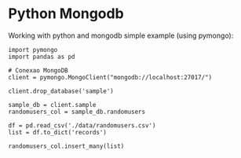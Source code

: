 # Python Mongodb

Working with python and mongodb simple example (using pymongo):

```
import pymongo
import pandas as pd

# Conexao MongoDB
client = pymongo.MongoClient("mongodb://localhost:27017/")

client.drop_database('sample')

sample_db = client.sample
randomusers_col = sample_db.randomusers

df = pd.read_csv('./data/randomusers.csv')
list = df.to_dict('records')

randomusers_col.insert_many(list)
```

